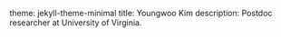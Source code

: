theme: jekyll-theme-minimal
title: Youngwoo Kim
description: Postdoc researcher at University of Virginia.
